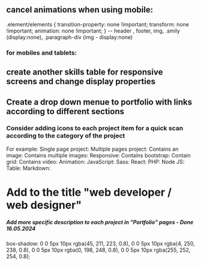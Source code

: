 ## cancel animations when using mobile:

.element/elements {
transition-property: none !important;
transform: none !important;
animation: none !important;
}
-- header , footer, img, .smily (display:none), .paragraph-div (img - display:none)

### for mobiles and tablets:

## create another skills table for responsive screens and change display properties

## Create a drop down menue to portfolio with links according to different sections

### Consider adding icons to each project item for a quick scan according to the category of the project

For example:
Single page project: <i class="fa-regular fa-file" title="Single Page"></i>
Multiple pages project: <i class="fa-regular fa-copy" title="Multiple pages"></i>
Contains an image: <i class="fa-regular fa-image" title="An image"></i>
Contains multiple images: <i class="fa-regular fa-images" title="Multiple images"></i>
Responsive: <i class="fa-solid fa-mobile-screen-button" title="Responsive"></i>
Contains bootstrap: <i class="fa-brands fa-bootstrap" title="Bootstrap"></i>
Contain grid: <i class="fa-solid fa-table-cells" title="Grid"></i>
Contains video: <i class="fa-regular fa-file-video" title="Video"></i>
Animation: <i class="fa-solid fa-panorama" title="Animation"></i>
JavaScript: <i class="fa-brands fa-js" title="Java Script"></i>
Sass: <i class="fa-brands fa-sass" title="Sass"></i>
React: <i class="fa-brands fa-react" title="React"></i>
PHP: <i class="fa-brands fa-php" title="PHP"></i>
Node JS: <i class="fa-brands fa-node-js" title="Node JS"></i>
Table: <i class="fa-solid fa-table" title="Table"></i>
Markdown: <i class="fa-brands fa-markdown" title="Markdown"></i>

# Add to the title "web developer / web designer"

##### Add more specific description to each project in "Portfolio" pages - Done 16.05.2024

box-shadow: 0 0 5px 10px rgba(45, 211, 223, 0.8),
0 0 5px 10px rgba(4, 250, 238, 0.8), 0 0 5px 10px rgba(0, 198, 248, 0.8),
0 0 5px 10px rgba(255, 252, 254, 0.8);
